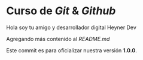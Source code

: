 # Curso de _Git_ & _Github_

Hola soy tu amigo y desarrollador digital Heyner Dev

Agregando más contenido al _README.md_

Este commit es para oficializar nuestra versión **1.0.0**.
